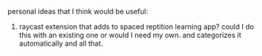 personal ideas that I think would be useful:

1. raycast extension that adds to spaced reptition learning app? could I do this with an existing one or would I need my own. and categorizes it automatically and all that. 